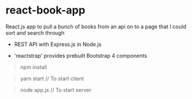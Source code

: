 # react-book-app
React.js app to pull a bunch of books from an api on to a page that I could sort and search through

- REST API with Express.js in Node.js

- 'reactstrap' provides prebuilt Bootstrap 4 components

> npm install

> yarn start  // To start client

> node app.js // To start server
